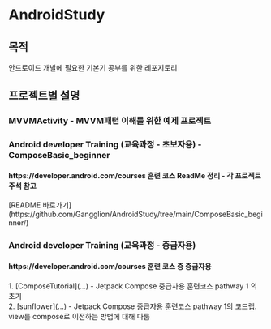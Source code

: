 # AndroidStudy

## 목적
안드로이드 개발에 필요한 기본기 공부를 위한 레포지토리

## 프로젝트별 설명
<h3>MVVMActivity - MVVM패턴 이해를 위한 예제 프로젝트</h3>

<h3>Android developer Training (교육과정 - 초보자용) - ComposeBasic_beginner</h3>
<h4>https://developer.android.com/courses 훈련 코스 ReadMe 정리 - 각 프로젝트 주석 참고</h4>
[README 바로가기](https://github.com/Gangglion/AndroidStudy/tree/main/ComposeBasic_beginner/)

<h3>Android developer Training (교육과정 - 중급자용)</h3>
<h4>https://developer.android.com/courses 훈련 코스 중 중급자용</h4>
  1. [ComposeTutorial](...) - Jetpack Compose 중급자용 훈련코스 pathway 1 의 초기</br>
  2. [sunflower](...) - Jetpack Compose 중급자용 훈련코스 pathway 1의 코드랩. view를 compose로 이전하는 방법에 대해 다룸
